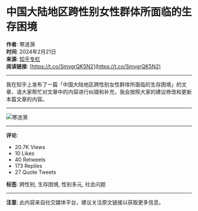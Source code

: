# 中国大陆地区跨性别女性群体所面临的生存困境

**作者**: 寒涟漪  
**时间**: 2024年2月21日  
**来源**: [知乎专栏](https://zhuanlan.zhihu.com/p/612094985?utm_psn=1743643123329126403)  
**阅读链接**: [https://t.co/SmvgrQK5N2](https://t.co/SmvgrQK5N2)  

---

我在知乎上发布了一篇「中国大陆地区跨性别女性群体所面临的生存困境」的文章，请大家帮忙对文章中的内容进行纠错和补充，我会按照大家的建议修改和更新本篇文章的内容。

---

![寒涟漪](https://pbs.twimg.com/profile_images/1701586146395127808/nXiZPlAl_normal.png)  

---

**评论**:  
- 20.7K Views  
- 10 Likes  
- 40 Retweets  
- 173 Replies  
- 27 Quote Tweets  

**标签**: 跨性别, 生存困境, 性别多元, 社会问题  

---

**注意**: 此内容来自社交媒体平台，建议关注原文链接以获取更多信息。